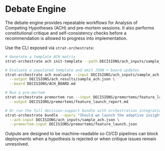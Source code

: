 # Debate Engine

The debate engine provides repeatable workflows for Analysis of Competing Hypotheses (ACH) and pre-mortem sessions. It also performs constitutional critique and self-consistency checks before a recommendation is allowed to progress into implementation.

Use the CLI exposed via `strat-orchestrate`:

```bash
# Generate a template ACH matrix
strat-orchestrate ach init-template --path DECISIONS/ach_inputs/sample_ach.json

# Evaluate a populated template and emit JSON + board updates
strat-orchestrate ach evaluate --input DECISIONS/ach_inputs/sample_ach.json \
  --output DECISIONS/ach_results/sample_ach.json \
  --board DECISIONS/ACH_BOARD.md

# Run a pre-mortem
strat-orchestrate premortem run --input DECISIONS/premortems/feature_launch.json \
  --output DECISIONS/premortems/feature_launch_report.md

# Or run the full decision-support bundle with orchestration integration
strat-orchestrate bundle --query "Should we launch the adaptive insights feature?" \
  --ach-input DECISIONS/ach_inputs/sample_ach.json \
  --premortem-input DECISIONS/premortems/feature_launch.json
```

Outputs are designed to be machine-readable so CI/CD pipelines can block deployments when a hypothesis is rejected or when critique issues remain unresolved.
